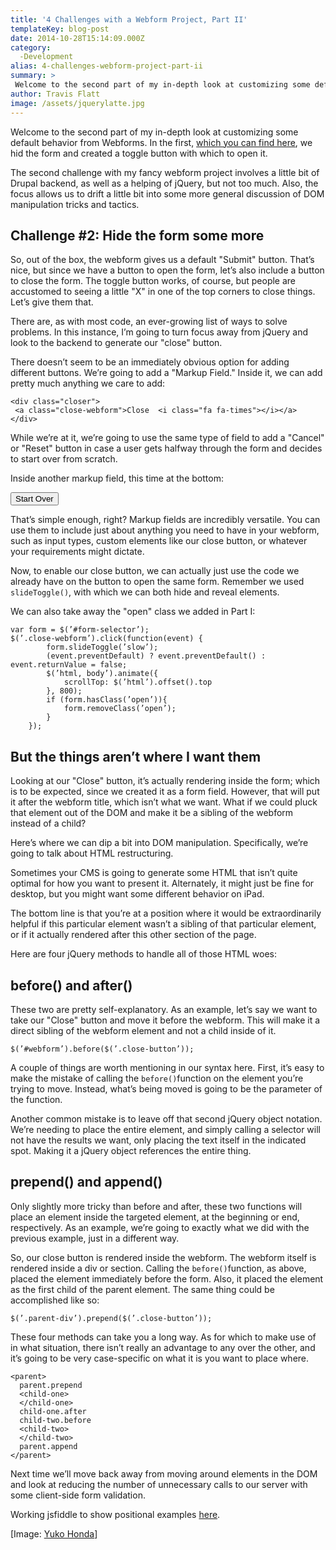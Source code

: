 ```yaml
---
title: '4 Challenges with a Webform Project, Part II'
templateKey: blog-post
date: 2014-10-28T15:14:09.000Z
category: 
  -Development
alias: 4-challenges-webform-project-part-ii
summary: > 
 Welcome to the second part of my in-depth look at customizing some default behavior from Webforms. In the first, which you can find here, we hid the form and created a toggle button with which to open it.
author: Travis Flatt
image: /assets/jquerylatte.jpg
---
```


Welcome to the second part of my in-depth look at customizing some default behavior from Webforms. In the first, [which you can find here](/insights/4-challenges-webform-project-part-i), we hid the form and created a toggle button with which to open it.

The second challenge with my fancy webform project involves a little bit of Drupal backend, as well as a helping of jQuery, but not too much. Also, the focus allows us to drift a little bit into some more general discussion of DOM manipulation tricks and tactics.

Challenge #2: Hide the form some more
-------------------------------------

So, out of the box, the webform gives us a default "Submit" button. That’s nice, but since we have a button to open the form, let’s also include a button to close the form. The toggle button works, of course, but people are accustomed to seeing a little "X" in one of the top corners to close things. Let’s give them that.

There are, as with most code, an ever-growing list of ways to solve problems. In this instance, I’m going to turn focus away from jQuery and look to the backend to generate our "close" button.

There doesn’t seem to be an immediately obvious option for adding different buttons. We’re going to add a "Markup Field." Inside it, we can add pretty much anything we care to add:

    
    <div class="closer">
     <a class="close-webform">Close  <i class="fa fa-times"></i></a>
    </div>
    

While we’re at it, we’re going to use the same type of field to add a "Cancel" or "Reset" button in case a user gets halfway through the form and decides to start over from scratch.

Inside another markup field, this time at the bottom:

<input type="reset" value="Start Over" id="reset-button">

That’s simple enough, right? Markup fields are incredibly versatile. You can use them to include just about anything you need to have in your webform, such as input types, custom elements like our close button, or whatever your requirements might dictate.

Now, to enable our close button, we can actually just use the code we already have on the button to open the same form. Remember we used `slideToggle()`, with which we can both hide and reveal elements.

We can also take away the "open" class we added in Part I:

    
    var form = $(’#form-selector’);
    $(’.close-webform’).click(function(event) {
    		form.slideToggle(’slow’);
    		(event.preventDefault) ? event.preventDefault() : event.returnValue = false;
    		$(’html, body’).animate({
    	        scrollTop: $(’html’).offset().top 
    	    }, 800);
    	    if (form.hasClass(’open’)){
    		    form.removeClass(’open’);
    	    }
    	});
    

But the things aren’t where I want them
---------------------------------------

Looking at our "Close" button, it’s actually rendering inside the form; which is to be expected, since we created it as a form field. However, that will put it after the webform title, which isn’t what we want. What if we could pluck that element out of the DOM and make it be a sibling of the webform instead of a child?

Here’s where we can dip a bit into DOM manipulation. Specifically, we’re going to talk about HTML restructuring.

Sometimes your CMS is going to generate some HTML that isn’t quite optimal for how you want to present it. Alternately, it might just be fine for desktop, but you might want some different behavior on iPad.

The bottom line is that you’re at a position where it would be extraordinarily helpful if this particular element wasn’t a sibling of that particular element, or if it actually rendered after this other section of the page.

Here are four jQuery methods to handle all of those HTML woes:

before() and after()
--------------------

These two are pretty self-explanatory. As an example, let’s say we want to take our "Close" button and move it before the webform. This will make it a direct sibling of the webform element and not a child inside of it.

    
    $(’#webform’).before($(’.close-button’));
    

A couple of things are worth mentioning in our syntax here. First, it’s easy to make the mistake of calling the `before()`function on the element you’re trying to move. Instead, what’s being moved is going to be the parameter of the function.

Another common mistake is to leave off that second jQuery object notation. We’re needing to place the entire element, and simply calling a selector will not have the results we want, only placing the text itself in the indicated spot. Making it a jQuery object references the entire thing.

prepend() and append()
----------------------

Only slightly more tricky than before and after, these two functions will place an element inside the targeted element, at the beginning or end, respectively. As an example, we’re going to exactly what we did with the previous example, just in a different way.

So, our close button is rendered inside the webform. The webform itself is rendered inside a div or section. Calling the `before()`function, as above, placed the element immediately before the form. Also, it placed the element as the first child of the parent element. The same thing could be accomplished like so:

    
    $(’.parent-div’).prepend($(’.close-button’));
    

These four methods can take you a long way. As for which to make use of in what situation, there isn’t really an advantage to any over the other, and it’s going to be very case-specific on what it is you want to place where.

    
    <parent>
      parent.prepend
      <child-one>
      </child-one>
      child-one.after
      child-two.before
      <child-two>
      </child-two>
      parent.append
    </parent>
    

Next time we’ll move back away from moving around elements in the DOM and look at reducing the number of unnecessary calls to our server with some client-side form validation.

Working jsfiddle to show positional examples [here](http://jsfiddle.net/travtex/dbaburqn/).

\[Image: [Yuko Honda](https://www.flickr.com/photos/yukop/7130306255/in/photolist-bS5FCK-7XD2S7-mgPbbk/)\]